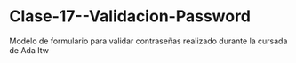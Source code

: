 # Clase-17--Validacion-Password
Modelo de formulario para validar contraseñas realizado durante la cursada de Ada Itw
